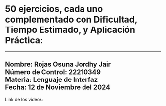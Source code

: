 # 50 ejercicios, cada uno complementado con Dificultad, Tiempo Estimado, y Aplicación Práctica:

---
**Nombre:** Rojas Osuna Jordhy Jair  
**Número de Control:** 22210349  
**Materia:** Lenguaje de Interfaz  
**Fecha:** 12 de Noviembre del 2024
---
Link de los videos: 
